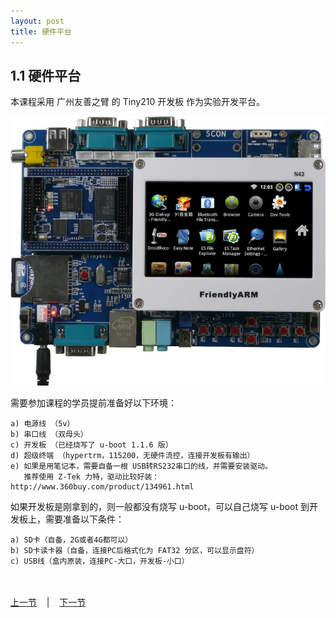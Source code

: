 ```yaml
---
layout: post
title: 硬件平台 
---
```


## 1.1 硬件平台

本课程采用 广州友善之臂 的 Tiny210 开发板 作为实验开发平台。

<div class="slide">
  <img src="../figures/010101.jpeg" />
</div>


需要参加课程的学员提前准备好以下环境：

	a) 电源线 （5v）
	b) 串口线 （双母头）
	c) 开发板 （已经烧写了 u-boot 1.1.6 版）
	d) 超级终端 （hypertrm，115200，无硬件流控，连接开发板有输出）
	e) 如果是用笔记本，需要自备一根 USB转RS232串口的线，并需要安装驱动。
	   推荐使用 Z-Tek 力特，驱动比较好装： http://www.360buy.com/product/134961.html

如果开发板是刚拿到的，则一般都没有烧写 u-boot，可以自己烧写 u-boot 到开发板上，需要准备以下条件：

	a) SD卡（自备，2G或者4G都可以）
	b) SD卡读卡器（自备，连接PC后格式化为 FAT32 分区，可以显示盘符）
	c) USB线（盒内原装，连接PC-大口，开发板-小口）
	

<br>
<br>
	
<div>
<a href="chp1-0.html">上一节</a> &nbsp;&nbsp; | &nbsp;&nbsp; <a href="chp1-2.html">下一节</a> 	
</div>

<br>
<br>